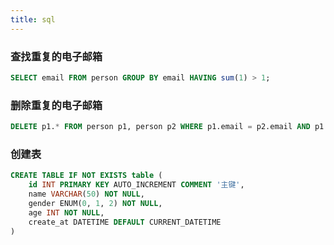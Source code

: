 ```yaml
---
title: sql
---
```


### 查找重复的电子邮箱
```sql
SELECT email FROM person GROUP BY email HAVING sum(1) > 1;
```

### 删除重复的电子邮箱
```sql
DELETE p1.* FROM person p1, person p2 WHERE p1.email = p2.email AND p1.id > p2.id;
```


### 创建表
```sql
CREATE TABLE IF NOT EXISTS table (
    id INT PRIMARY KEY AUTO_INCREMENT COMMENT '主键',
    name VARCHAR(50) NOT NULL,
    gender ENUM(0, 1, 2) NOT NULL,
    age INT NOT NULL,
    create_at DATETIME DEFAULT CURRENT_DATETIME
)
```

